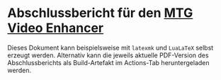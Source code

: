 # Abschlussbericht für den [MTG Video Enhancer](https://github.com/pfuerste/mtg_video_enhancer)

Dieses Dokument kann beispielsweise mit `latexmk` und `LuaLaTeX` selbst erzeugt werden.
Alternativ kann die jeweils aktuelle PDF-Version des Abschlussberichts als Build-Artefakt im Actions-Tab heruntergeladen werden.
